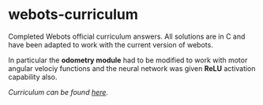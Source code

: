 # webots-curriculum

Completed Webots official curriculum answers.
All solutions are in C and have been adapted to work with the current version of webots.

In particular the **odometry module** had to be modified to work with motor angular velociy functions and the neural network was given **ReLU** activation capability also.

*Curriculum can be found [here](https://en.wikibooks.org/wiki/Cyberbotics%27_Robot_Curriculum/Getting_started).*
